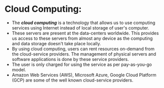 # Cloud Computing:

- The **_cloud computing_** is a technology that allows us to use computing services using Internet instead of local storage of user's computer. 
- These servers are present at the data-centers worldwide. This provides us access to these servers from almost any device as the computing and data storage doesn't take place locally. 
- By using cloud computing, users can rent resources on-demand from the cloud-service providers. The management of physical servers and software applications is done by these service providers. 
- The user is only charged for using the service as per pay-as-you-go model.
- Amazon Web Services (AWS), Microsoft Azure, Google Cloud Platform (GCP) are some of the well known cloud-service providers.
 
